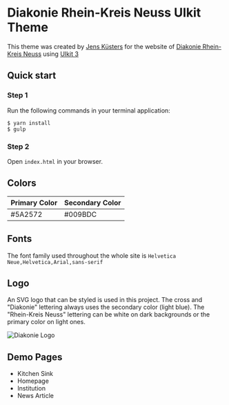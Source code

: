 # Diakonie Rhein-Kreis Neuss UIkit Theme

This theme was created by [Jens Küsters](https://www.kuesters.net) for the website of [Diakonie Rhein-Kreis Neuss](https://www.diakonie-rkn.de) using [UIkit 3](https://getuikit)

## Quick start

### Step 1
Run the following commands in your terminal application:
```
$ yarn install
$ gulp
```

### Step 2
Open `index.html` in your browser.

## Colors
| Primary Color   | Secondary Color   |
| --------------- | ----------------- |
| #5A2572         | #009BDC           |

## Fonts
The font family used throughout the whole site is `Helvetica Neue,Helvetica,Arial,sans-serif`

## Logo
An SVG logo that can be styled is used in this project. The cross and "Diakonie" lettering always uses the secondary color (light blue). 
The "Rhein-Kreis Neuss" lettering can be white on dark backgrounds or the primary color on light ones.

![Diakonie Logo](https://github.com/derteaser/diakonie-rkn-uikit-theme/blob/master/images/logo-diakonie-rkn.svg)

## Demo Pages

* Kitchen Sink
* Homepage
* Institution
* News Article
